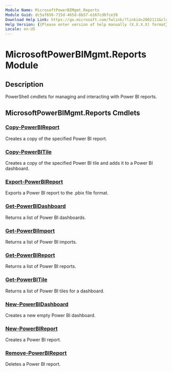 ```yaml
---
Module Name: MicrosoftPowerBIMgmt.Reports
Module Guid: dc5af656-715d-465d-8b57-e167cd6fce39
Download Help Link: https://go.microsoft.com/fwlink/?linkid=2002111&clcid=0x409
Help Version: {{Please enter version of help manually (X.X.X.X) format}}
Locale: en-US
---
```


# MicrosoftPowerBIMgmt.Reports Module
## Description
PowerShell cmdlets for managing and interacting with Power BI reports.

## MicrosoftPowerBIMgmt.Reports Cmdlets
### [Copy-PowerBIReport](Copy-PowerBIReport.md)
Creates a copy of the specified Power BI report.

### [Copy-PowerBITile](Copy-PowerBITile.md)
Creates a copy of the specified Power BI tile and adds it to a Power BI dashboard.

### [Export-PowerBIReport](Export-PowerBIReport.md)
Exports a Power BI report to the .pbix file format.

### [Get-PowerBIDashboard](Get-PowerBIDashboard.md)
Returns a list of Power BI dashboards.

### [Get-PowerBIImport](Get-PowerBIImport.md)
Returns a list of Power BI imports.

### [Get-PowerBIReport](Get-PowerBIReport.md)
Returns a list of Power BI reports.

### [Get-PowerBITile](Get-PowerBITile.md)
Returns a list of Power BI tiles for a dashboard.

### [New-PowerBIDashboard](New-PowerBIDashboard.md)
Creates a new empty Power BI dashboard.

### [New-PowerBIReport](New-PowerBIReport.md)
Creates a Power BI report.

### [Remove-PowerBIReport](Remove-PowerBIReport.md)
Deletes a Power BI report.

